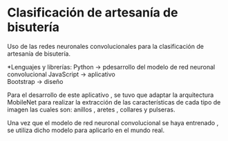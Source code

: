 # Clasificación de artesanía de bisutería
Uso de las redes neuronales convolucionales para la clasificación de artesanía de bisutería.

*Lenguajes y librerías: 
Python -> pdesarrollo del modelo de red neuronal convolucional
JavaScript -> aplicativo  
Bootstrap -> diseño 

Para el desarrollo de este aplicativo , se tuvo que adaptar la arquitectura MobileNet para realizar la extracción de las características de cada tipo de imagen las cuales son: anillos , aretes , collares y pulseras.

Una vez que el modelo de red neuronal convolucional se haya entrenado , se utiliza dicho modelo para aplicarlo en el mundo real.


